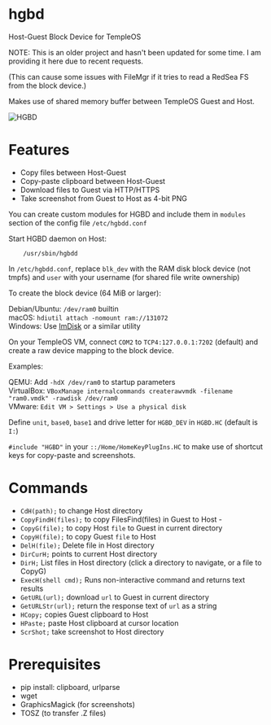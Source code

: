 # hgbd
Host-Guest Block Device for TempleOS

NOTE: This is an older project and hasn't been updated for some time. I am providing it here due to recent requests.

(This can cause some issues with FileMgr if it tries to read a RedSea FS from the block device.)

Makes use of shared memory buffer between TempleOS Guest and Host.

![HGBD](https://raw.githubusercontent.com/tosrevive/hgbd/master/example.gif "Host-Guest Block Device") 

# Features
- Copy files between Host-Guest
- Copy-paste clipboard between Host-Guest
- Download files to Guest via HTTP/HTTPS
- Take screenshot from Guest to Host as 4-bit PNG

You can create custom modules for HGBD and include them in `modules` section of the config
file `/etc/hgbdd.conf`

Start HGBD daemon on Host:

```
    /usr/sbin/hgbdd
```

In `/etc/hgbdd.conf`, replace `blk_dev` with the RAM disk block device (not tmpfs) and
`user` with your username (for shared file write ownership)

To create the block device (64 MiB or larger):

Debian/Ubuntu: `/dev/ram0` builtin  
macOS: `hdiutil attach -nomount ram://131072`  
Windows: Use [ImDisk](http://www.ltr-data.se/opencode.html/#ImDisk) or a similar utility 
 
On your TempleOS VM, connect `COM2` to `TCP4:127.0.0.1:7202` (default) and create a raw
device mapping to the block device. 

Examples: 

QEMU: Add `-hdX /dev/ram0` to startup parameters  
VirtualBox: `VBoxManage internalcommands createrawvmdk -filename "ram0.vmdk" -rawdisk /dev/ram0`  
VMware: `Edit VM > Settings > Use a physical disk`

Define `unit`, `base0`, `base1` and drive letter for `HGBD_DEV` in `HGBD.HC` (default is `I:`)

`#include "HGBD"` in your `::/Home/HomeKeyPlugIns.HC` to make use of shortcut keys for
copy-paste and screenshots.


# Commands

- `CdH(path);` to change Host directory  
- `CopyFindH(files);` to copy FilesFind(files) in Guest to Host  - 
- `CopyG(file);` to copy Host `file` to Guest in current directory  
- `CopyH(file);` to copy Guest `file` to Host  
- `DelH(file);` Delete file in Host directory  
- `DirCurH;` points to current Host directory  
- `DirH;` List files in Host directory (click a directory to navigate, or a file to CopyG) 
- `ExecH(shell cmd);` Runs non-interactive command and returns text results 
- `GetURL(url);` download `url` to Guest in current directory  
- `GetURLStr(url);` return the response text of `url` as a string  
- `HCopy;` copies Guest clipboard to Host  
- `HPaste;` paste Host clipboard at cursor location  
- `ScrShot;` take screenshot to Host directory


# Prerequisites

- pip install: clipboard, urlparse
- wget
- GraphicsMagick (for screenshots)
- TOSZ (to transfer .Z files)
